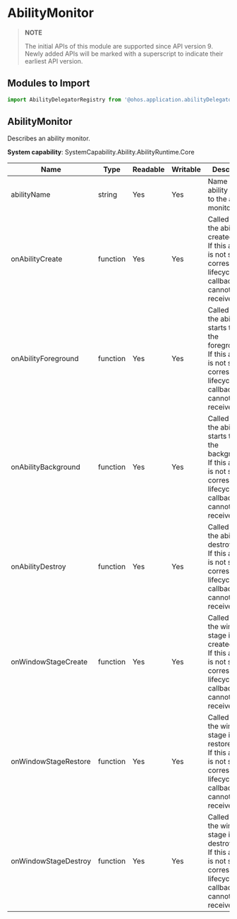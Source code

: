 # AbilityMonitor

> **NOTE**
>
> The initial APIs of this module are supported since API version 9. Newly added APIs will be marked with a superscript to indicate their earliest API version.

## Modules to Import

```js
import AbilityDelegatorRegistry from '@ohos.application.abilityDelegatorRegistry'
```



## AbilityMonitor

Describes an ability monitor.

**System capability**: SystemCapability.Ability.AbilityRuntime.Core

| Name                | Type    | Readable| Writable| Description                                                        |
| -------------------- | -------- | ---- | ---- | ------------------------------------------------------------ |
| abilityName          | string   | Yes  | Yes  | Name of the ability bound to the ability monitor.                       |
| onAbilityCreate      | function | Yes  | Yes  | Called when the ability is created.<br>If this attribute is not set, the corresponding lifecycle callback cannot be received.|
| onAbilityForeground  | function | Yes  | Yes  | Called when the ability starts to run in the foreground.<br>If this attribute is not set, the corresponding lifecycle callback cannot be received.|
| onAbilityBackground  | function | Yes  | Yes  | Called when the ability starts to run in the background.<br>If this attribute is not set, the corresponding lifecycle callback cannot be received.|
| onAbilityDestroy     | function | Yes  | Yes  | Called when the ability is destroyed.<br>If this attribute is not set, the corresponding lifecycle callback cannot be received.|
| onWindowStageCreate  | function | Yes  | Yes  | Called when the window stage is created.<br>If this attribute is not set, the corresponding lifecycle callback cannot be received.|
| onWindowStageRestore | function | Yes  | Yes  | Called when the window stage is restored.<br>If this attribute is not set, the corresponding lifecycle callback cannot be received.|
| onWindowStageDestroy | function | Yes  | Yes  | Called when the window stage is destroyed.<br>If this attribute is not set, the corresponding lifecycle callback cannot be received.|
